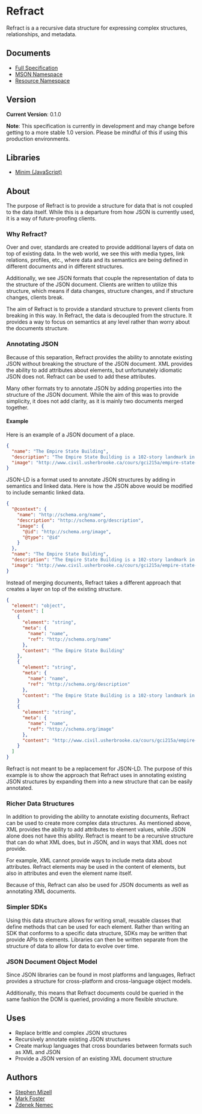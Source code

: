 # Refract

Refract is a a recursive data structure for expressing complex structures, relationships, and metadata.

## Documents

- [Full Specification](refract-spec.md)
- [MSON Namespace](namespaces/mson-namespace.md)
- [Resource Namespace](namespaces/resource-namespace.md)

## Version

**Current Version**: 0.1.0

**Note**: This specification is currently in development and may change before getting to a more stable 1.0 version. Please be mindful of this if using this production environments.

## Libraries

- [Minim (JavaScript)](https://github.com/smizell/minim)

## About

The purpose of Refract is to provide a structure for data that is not coupled to the data itself. While this is a departure from how JSON is currently used, it is a way of future-proofing clients.

### Why Refract?

Over and over, standards are created to provide additional layers of data on top of existing data. In the web world, we see this with media types, link relations, profiles, etc., where data and its semantics are being defined in different documents and in different structures.

Additionally, we see JSON formats that couple the representation of data to the structure of the JSON document. Clients are written to utilize this structure, which means if data changes, structure changes, and if structure changes, clients break.

The aim of Refract is to provide a standard structure to prevent clients from breaking in this way. In Refract, the data is decoupled from the structure. It provides a way to focus on semantics at any level rather than worry about the documents structure.

### Annotating JSON

Because of this separation, Refract provides the ability to annotate existing JSON without breaking the structure of the JSON document. XML provides the ability to add attributes about elements, but unfortunately idiomatic JSON does not. Refract can be used to add these attributes.

Many other formats try to annotate JSON by adding properties into the structure of the JSON document. While the aim of this was to provide simplicity, it does not add clarity, as it is mainly two documents merged together.

#### Example

Here is an example of a JSON document of a place.

```json
{
  "name": "The Empire State Building",
  "description": "The Empire State Building is a 102-story landmark in New York City.",
  "image": "http://www.civil.usherbrooke.ca/cours/gci215a/empire-state-building.jpg"
}
```

JSON-LD is a format used to annotate JSON structures by adding in semantics and linked data. Here is how the JSON above would be modified to include semantic linked data.

```json
{
  "@context": {
    "name": "http://schema.org/name",
    "description": "http://schema.org/description",
    "image": {
      "@id": "http://schema.org/image",
      "@type": "@id"
    }
  },
  "name": "The Empire State Building",
  "description": "The Empire State Building is a 102-story landmark in New York City.",
  "image": "http://www.civil.usherbrooke.ca/cours/gci215a/empire-state-building.jpg"
}
```

Instead of merging documents, Refract takes a different approach that creates a layer on top of the existing structure.

```json
{
  "element": "object",
  "content": [
    {
      "element": "string",
      "meta": {
        "name": "name",
        "ref": "http://schema.org/name"
      },
      "content": "The Empire State Building"
    },
    {
      "element": "string",
      "meta": {
        "name": "name",
        "ref": "http://schema.org/description"
      },
      "content": "The Empire State Building is a 102-story landmark in New York City."
    }
    {
      "element": "string",
      "meta": {
        "name": "name",
        "ref": "http://schema.org/image"
      },
      "content": "http://www.civil.usherbrooke.ca/cours/gci215a/empire-state-building.jpg"
    }
  ]
}
```

Refract is not meant to be a replacement for JSON-LD. The purpose of this example is to show the approach that Refract uses in annotating existing JSON structures by expanding them into a new structure that can be easily annotated.


### Richer Data Structures

In addition to providing the ability to annotate existing documents, Refract can be used to create more complex data structures. As mentioned above, XML provides the ability to add attributes to element values, while JSON alone does not have this ability. Refract is meant to be a recursive structure that can do what XML does, but in JSON, and in ways that XML does not provide.

For example, XML cannot provide ways to include meta data about attributes. Refract elements may be used in the content of elements, but also in attributes and even the element name itself.

Because of this, Refract can also be used for JSON documents as well as annotating XML documents.


### Simpler SDKs

Using this data structure allows for writing small, reusable classes that define methods that can be used for each element. Rather than writing an SDK that conforms to a specific data structure, SDKs may be written that provide APIs to elements. Libraries can then be written separate from the structure of data to allow for data to evolve over time.

### JSON Document Object Model

Since JSON libraries can be found in most platforms and languages, Refract provides a structure for cross-platform and cross-language object models.

Additionally, this means that Refract documents could be queried in the same fashion the DOM is queried, providing a more flexible structure.

## Uses

- Replace brittle and complex JSON structures
- Recursively annotate existing JSON structures
- Create markup languages that cross boundaries between formats such as XML and JSON
- Provide a JSON version of an existing XML document structure

## Authors

- [Stephen Mizell](https://github.com/smizell)
- [Mark Foster](https://github.com/fosrias)
- [Zdenek Nemec](https://github.com/zdne)
